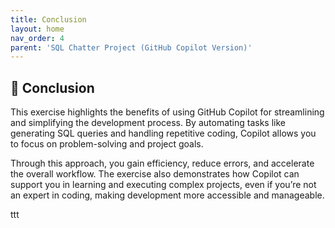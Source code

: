 ```yaml
---
title: Conclusion
layout: home
nav_order: 4
parent: 'SQL Chatter Project (GitHub Copilot Version)'
---
```


## 🤝 Conclusion
This exercise highlights the benefits of using GitHub Copilot for streamlining and simplifying the development process. By automating tasks like generating SQL queries and handling repetitive coding, Copilot allows you to focus on problem-solving and project goals.

Through this approach, you gain efficiency, reduce errors, and accelerate the overall workflow. The exercise also demonstrates how Copilot can support you in learning and executing complex projects, even if you’re not an expert in coding, making development more accessible and manageable.

ttt